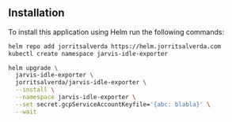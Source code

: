 ## Installation

To install this application using Helm run the following commands: 

```bash
helm repo add jorritsalverda https://helm.jorritsalverda.com
kubectl create namespace jarvis-idle-exporter

helm upgrade \
  jarvis-idle-exporter \
  jorritsalverda/jarvis-idle-exporter \
  --install \
  --namespace jarvis-idle-exporter \
  --set secret.gcpServiceAccountKeyfile='{abc: blabla}' \
  --wait
```
